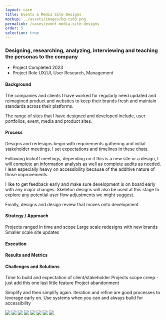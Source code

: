 ```yaml
---
layout: case
title: Events & Media Site Designs
mockup: ../assets/images/bg-cs03.png
permalink: /cases/event-media-site-designs
order: 5
selection: true
---
```



<div class="readingcontainer">
<h3>Designing, researching, analyzing, interviewing and teaching the personas to the company</h3>

<ul class="projectdetails">
	<li>Project Completed <span>2023</span></li>
	<li>Project Role <span>UX/UI, User Research, Management</span></li>
</ul>

<h4>Background</h4>
<p>The companies and clients I have worked for regularly need updated and reimagined product and websites to keep their brands fresh and maintain standards across their platforms.</p>
	
<p>The range of sites that I have designed and developed include, user portfolios, event, media and product sites.</p>

<h4>Process</h4>
<p>Designs and redesigns begin with requirements gathering and initial stakeholder meetings. I set expectations and timelines in these chats.</p>
	
<p>Following kickoff meetings, depending on if this is a new site or a design, I will complete an information analysis as well as complete audits as needed. I lean especially heavy on accessibility because of the additive nature of those improvements. </p>
	
<p>I like to get feedback early and make sure development is on board early with any major changes.  Skeleton designs will also be used at this stage to explore any potential user flow adjustments we might suggest.</p>
	
<p>Finally, designs and design review that moves onto development.</p>




<h4>Strategy / Approach</h4>
<p>Projects ranged in time and scope
	Large scale redesigns with new brands
	Smaller scale site updates</p>

<h4>Execution</h4>
<p></p>

<h4>Results and Metrics</h4>
<p></p>

<h4>Challenges and Solutions</h4>
<p>
Time to build and expectation of client/stakeholder
Projects scope creep - just add this one last little feature
Project abandonment
</p>
<p>
Simplify and then simplify again. 
Iteration and refine are good processes to leverage early on.
Use systems when you can and always build for accessibility
</p>
<img src="../assets/images/ss01.png" />
<img src="../assets/images/ss02.png" />
<img src="../assets/images/ss03.png" />
<img src="../assets/images/ss04.png" />
<img src="../assets/images/ss05.png" />
<img src="../assets/images/ss06.png" />
<img src="../assets/images/ss07.png" />
<img src="../assets/images/ss08.png" />

</div>
